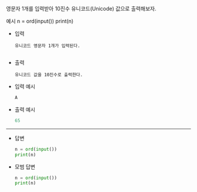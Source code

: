 영문자 1개를 입력받아 10진수 유니코드(Unicode) 값으로 출력해보자.

예시
n = ord(input())
print(n)

- 입력

  ```
  유니코드 영문자 1개가 입력된다.
  
  
  ```
  
- 출력

  ```
  유니코드 값을 10진수로 출력한다.
  ```

- 입력 예시

  ``` python
  A
  ```
  
  
  
- 출력 예시

  ```python
  65
  ```

  

---

- 답변 

  ``` python
  n = ord(input())
  print(n)
  ```
  
  
  
- 모범 답변

  ``` python
  n = ord(input())
  print(n)
  
  ```
  
  